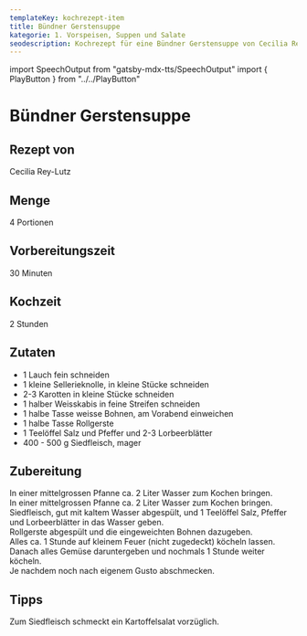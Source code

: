 ```yaml
---
templateKey: kochrezept-item
title: Bündner Gerstensuppe
kategorie: 1. Vorspeisen, Suppen und Salate
seodescription: Kochrezept für eine Bündner Gerstensuppe von Cecilia Rey-Lutz.
---
```

import SpeechOutput from "gatsby-mdx-tts/SpeechOutput"
import { PlayButton } from "../../PlayButton"

<SpeechOutput id="kochrezept-cecilia-rey-lutz-buendner-gerstensuppe" customPlayButton={PlayButton}>

# Bündner Gerstensuppe

## Rezept von

Cecilia Rey-Lutz

## Menge

4 Portionen

## Vorbereitungszeit

30 Minuten

## Kochzeit

2 Stunden

## Zutaten

* 1 Lauch fein schneiden
* 1 kleine Sellerieknolle, in kleine Stücke  schneiden 
* 2-3 Karotten in kleine Stücke schneiden
* 1 halber Weisskabis in feine Streifen schneiden
* 1 halbe Tasse weisse Bohnen, am Vorabend einweichen
* 1 halbe Tasse Rollgerste
* 1 Teelöffel Salz und Pfeffer und 2-3 Lorbeerblätter
* 400 - 500 g Siedfleisch, mager 

## Zubereitung

In einer mittelgrossen Pfanne ca. 2 Liter Wasser zum Kochen bringen.   
In einer mittelgrossen Pfanne ca. 2 Liter Wasser zum Kochen bringen.   
Siedfleisch, gut mit kaltem Wasser abgespült, und 1 Teelöffel Salz, Pfeffer und Lorbeerblätter in das Wasser geben.   
Rollgerste abgespült und die eingeweichten Bohnen dazugeben.   
Alles ca. 1 Stunde auf kleinem Feuer (nicht zugedeckt) köcheln lassen.   
Danach alles Gemüse daruntergeben und nochmals 1 Stunde weiter köcheln.   
Je nachdem noch nach eigenem Gusto abschmecken.


## Tipps

Zum Siedfleisch schmeckt ein Kartoffelsalat vorzüglich.

</SpeechOutput>
